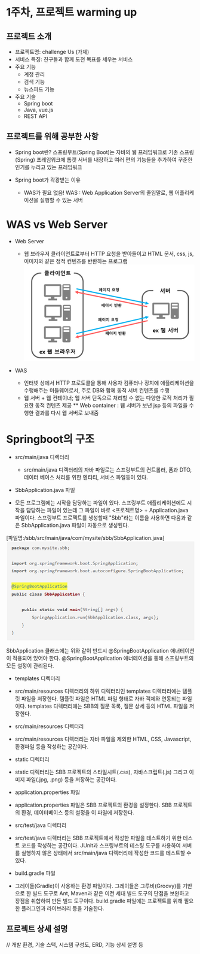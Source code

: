 # 1주차, 프로젝트 warming up

<!-- 필수 항목 -->


## 프로젝트 소개

* 프로젝트명: challenge Us (가제)
* 서비스 특징: 친구들과 함께 도전 목표를 세우는 서비스
* 주요 기능
  - 계정 관리
  - 검색 기능
  - 뉴스피드 기능
* 주요 기술
  - Spring boot
  - Java, vue.js
  - REST API

<!-- 자유 양식 -->

## 프로젝트를 위해 공부한 사항
* Spring boot란?
 스프링부트(Spring Boot)는 자바의 웹 프레임워크로 기존 스프링(Spring) 프레임워크에 톰캣 서버를 내장하고 여러 편의 기능들을 추가하여 꾸준한 인기를 누리고 있는 프레임워크

* Spring boot가 각광받는 이유
   - WAS가 필요 없음!
 WAS : Web Application Server의 줄임말로, 웹 어플리케이션을 실행할 수 있는 서버
 
<!-- 자유 양식 -->

# WAS vs Web Server
* Web Server
  - 웹 브라우저 클라이언트로부터 HTTP 요청을 받아들이고 HTML 문서, css, js, 이미지와 같은 정적 컨텐츠를 반환하는 프로그램
 ![image.png](./image.png)

* WAS
  - 인터넷 상에서 HTTP 프로토콜을 통해 사용자 컴퓨터나 장치에 애플리케이션을 수행해주는 미들웨어로서, 주로 DB와 함께 동적 서버 컨텐츠를 수행
  - 웹 서버 + 웹 컨테이너; 웹 서버 단독으로 처리할 수 없는 다양한 로직 처리가 필요한 동적 컨텐츠 제공
  ** Web container : 웹 서버가 보낸 jsp 등의 파일을 수행한 결과를 다시 웹 서버로 보내줌

# Springboot의 구조
* src/main/java 디렉터리
  - src/main/java 디렉터리의 자바 파일로는 스프링부트의 컨트롤러, 폼과 DTO, 데이터 베이스 처리를 위한 엔티티, 서비스 파일등이 있다.

* SbbApplication.java 파일
 - 모든 프로그램에는 시작을 담당하는 파일이 있다. 스프링부트 애플리케이션에도 시작을 담당하는 파일이 있는데 그 파일이 바로 <프로젝트명> + Application.java 파일이다. 스프링부트 프로젝트를 생성할때 "Sbb"라는 이름을 사용하면 다음과 같은 SbbApplication.java 파일이 자동으로 생성된다.

[파일명:/sbb/src/main/java/com/mysite/sbb/SbbApplication.java]
![image-1.png](./image-1.png)

SbbApplication 클래스에는 위와 같이 반드시 @SpringBootApplication 애너테이션이 적용되어 있어야 한다. @SpringBootApplication 애너테이션을 통해 스프링부트의 모든 설정이 관리된다.

* templates 디렉터리
 - src/main/resources 디렉터리의 하위 디렉터리인 templates 디렉터리에는 템플릿 파일을 저장한다. 템플릿 파일은 HTML 파일 형태로 자바 객체와 연동되는 파일이다. templates 디렉터리에는 SBB의 질문 목록, 질문 상세 등의 HTML 파일을 저장한다.

* src/main/resources 디렉터리
 - src/main/resources 디렉터리는 자바 파일을 제외한 HTML, CSS, Javascript, 환경파일 등을 작성하는 공간이다.

* static 디렉터리
 - static 디렉터리는 SBB 프로젝트의 스타일시트(.css), 자바스크립트(.js) 그리고 이미지 파일(.jpg, .png) 등을 저장하는 공간이다.

* application.properties 파일
 - application.properties 파일은 SBB 프로젝트의 환경을 설정한다. SBB 프로젝트의 환경, 데이터베이스 등의 설정을 이 파일에 저장한다.

* src/test/java 디렉터리
 - src/test/java 디렉터리는 SBB 프로젝트에서 작성한 파일을 테스트하기 위한 테스트 코드를 작성하는 공간이다. JUnit과 스프링부트의 테스팅 도구를 사용하여 서버를 실행하지 않은 상태에서 src/main/java 디렉터리에 작성한 코드를 테스트할 수 있다.

* build.gradle 파일
 - 그레이들(Gradle)이 사용하는 환경 파일이다. 그레이들은 그루비(Groovy)를 기반으로 한 빌드 도구로 Ant, Maven과 같은 이전 세대 빌드 도구의 단점을 보완하고 장점을 취합하여 만든 빌드 도구이다. build.gradle 파일에는 프로젝트를 위해 필요한 플러그인과 라이브러리 등을 기술한다.


## 프로젝트 상세 설명

// 개발 환경, 기술 스택, 시스템 구성도, ERD, 기능 상세 설명 등

